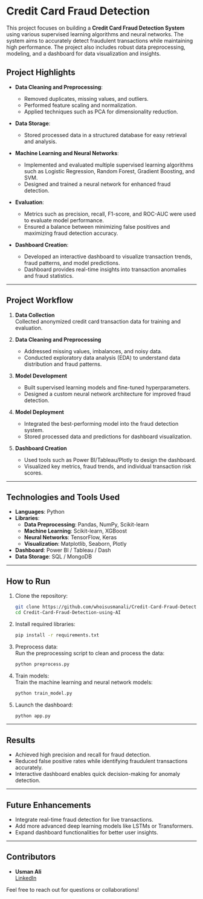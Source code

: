 # Credit Card Fraud Detection

This project focuses on building a **Credit Card Fraud Detection System** using various supervised learning algorithms and neural networks. The system aims to accurately detect fraudulent transactions while maintaining high performance. The project also includes robust data preprocessing, modeling, and a dashboard for data visualization and insights.

## Project Highlights

- **Data Cleaning and Preprocessing**:  
  - Removed duplicates, missing values, and outliers.  
  - Performed feature scaling and normalization.  
  - Applied techniques such as PCA for dimensionality reduction.

- **Data Storage**:  
  - Stored processed data in a structured database for easy retrieval and analysis.

- **Machine Learning and Neural Networks**:  
  - Implemented and evaluated multiple supervised learning algorithms such as Logistic Regression, Random Forest, Gradient Boosting, and SVM.  
  - Designed and trained a neural network for enhanced fraud detection.

- **Evaluation**:  
  - Metrics such as precision, recall, F1-score, and ROC-AUC were used to evaluate model performance.  
  - Ensured a balance between minimizing false positives and maximizing fraud detection accuracy.

- **Dashboard Creation**:  
  - Developed an interactive dashboard to visualize transaction trends, fraud patterns, and model predictions.  
  - Dashboard provides real-time insights into transaction anomalies and fraud statistics.

---

## Project Workflow

1. **Data Collection**  
   Collected anonymized credit card transaction data for training and evaluation.

2. **Data Cleaning and Preprocessing**  
   - Addressed missing values, imbalances, and noisy data.  
   - Conducted exploratory data analysis (EDA) to understand data distribution and fraud patterns.

3. **Model Development**  
   - Built supervised learning models and fine-tuned hyperparameters.  
   - Designed a custom neural network architecture for improved fraud detection.

4. **Model Deployment**  
   - Integrated the best-performing model into the fraud detection system.  
   - Stored processed data and predictions for dashboard visualization.

5. **Dashboard Creation**  
   - Used tools such as Power BI/Tableau/Plotly to design the dashboard.  
   - Visualized key metrics, fraud trends, and individual transaction risk scores.

---

## Technologies and Tools Used

- **Languages**: Python  
- **Libraries**:  
  - **Data Preprocessing**: Pandas, NumPy, Scikit-learn  
  - **Machine Learning**: Scikit-learn, XGBoost  
  - **Neural Networks**: TensorFlow, Keras  
  - **Visualization**: Matplotlib, Seaborn, Plotly  
- **Dashboard**: Power BI / Tableau / Dash  
- **Data Storage**: SQL / MongoDB  

---

## How to Run

1. Clone the repository:  
   ```bash
   git clone https://github.com/whoisusmanali/Credit-Card-Fraud-Detection-using-AI.git
   cd Credit-Card-Fraud-Detection-using-AI
   ```

2. Install required libraries:  
   ```bash
   pip install -r requirements.txt
   ```

3. Preprocess data:  
   Run the preprocessing script to clean and process the data:  
   ```bash
   python preprocess.py
   ```

4. Train models:  
   Train the machine learning and neural network models:  
   ```bash
   python train_model.py
   ```

5. Launch the dashboard:  
   ```bash
   python app.py
   ```

---

## Results

- Achieved high precision and recall for fraud detection.
- Reduced false positive rates while identifying fraudulent transactions accurately.
- Interactive dashboard enables quick decision-making for anomaly detection.

---

## Future Enhancements

- Integrate real-time fraud detection for live transactions.  
- Add more advanced deep learning models like LSTMs or Transformers.  
- Expand dashboard functionalities for better user insights.

---

## Contributors

- **Usman Ali**  
  [LinkedIn](https://www.linkedin.com/in/usman-ali-datascience/)

Feel free to reach out for questions or collaborations!